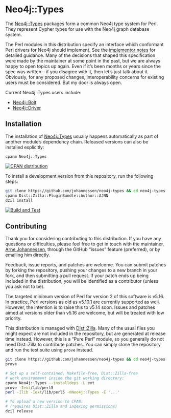 Neo4j::Types
============

The [Neo4j::Types][] packages form a common Neo4j type system for Perl.
They represent Cypher types for use with the Neo4j graph database system.

The Perl modules in this distribution specify an interface which
conformant Perl drivers for Neo4j should implement. See the
[implementor notes][] for detailed guidance. Many of the decisions
that shaped this specification were made by the maintainer at some
point in the past, but we are always happy to open topics up again.
Even if it’s been months or years since the spec was written –
if you disagree with it, then let’s just talk about it.
Obviously, for any proposed changes, interoperability concerns for
existing users must be considered. But my door is always open.

Current Neo4j::Types users include:

* [Neo4j::Bolt][]
* [Neo4j::Driver][]

Installation
------------

The installation of [Neo4j::Types][] usually happens automatically as
part of another module’s dependency chain. Released versions can also
be installed explicitly:

	cpanm Neo4j::Types

[![CPAN distribution](https://badge.fury.io/pl/Neo4j-Types.svg)](https://badge.fury.io/pl/Neo4j-Types)

To install a development version from this repository, run the following steps:

```sh
git clone https://github.com/johannessen/neo4j-types && cd neo4j-types
cpanm Dist::Zilla::PluginBundle::Author::AJNN
dzil install
```

[![Build and Test](https://github.com/johannessen/neo4j-types/actions/workflows/build-and-test.yaml/badge.svg)](https://github.com/johannessen/neo4j-types/actions/workflows/build-and-test.yaml)


Contributing
------------

Thank you for considering contributing to this distribution.
If you have any questions or difficulties, please feel free
to get in touch with the maintainer, [Arne Johannessen][],
through the GitHub “issues” feature (preferred), or by
emailing him directly.

Feedback, issue reports, and patches are welcome. You can submit
patches by forking the repository, pushing your changes to a new
branch in your fork, and then submitting a pull request.
If your patch ends up being included in the distribution,
you will be identified as a contributor (unless you ask not to be).

The targeted minimum version of Perl for version 2 of this software is v5.16.
In practice, Perl versions as old as v5.10.1 are currently supported as well.
However, the intention is to raise this to v5.14 soon.
Issues and patches aimed at versions older than v5.16
are welcome, but will be treated with low priority.

This distribution is managed with [Dist::Zilla][]. Many of the usual
files you might expect are not included in the repository, but are
generated at release time instead. However, this is a “Pure Perl” module,
so you generally do not need Dist::Zilla to contribute patches.
You can simply clone the repository and run the test suite using
`prove` instead.

```sh
git clone https://github.com/johannessen/neo4j-types && cd neo4j-types
prove

# Set up a self-contained, Makefile-free, Dist::Zilla-free
# work environment inside the git working directory:
cpanm Neo4j::Types --installdeps -L ext
prove -Iext/lib/perl5
perl -Ilib -Iext/lib/perl5 -mNeo4j::Types -E '...'

# To upload a new version to CPAN:
# (requires Dist::Zilla and indexing permissions)
dzil release
```

[Neo4j::Types]: https://metacpan.org/release/Neo4j-Types
[Neo4j::Bolt]: https://metacpan.org/release/Neo4j-Bolt
[Neo4j::Driver]: https://metacpan.org/release/Neo4j-Driver
[implementor notes]: https://github.com/johannessen/neo4j-types/blob/main/lib/Neo4j/Types/ImplementorNotes.pod

[Dist::Zilla]: https://metacpan.org/dist/Dist-Zilla
[Arne Johannessen]: https://arne.johannessen.de/
